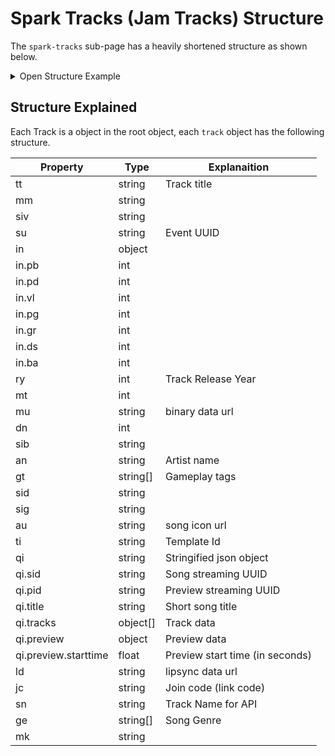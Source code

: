 # Spark Tracks (Jam Tracks) Structure

The `spark-tracks` sub-page has a heavily shortened structure as shown below.

<details>
  <summary>Open Structure Example</summary>

```json
{
  "_title": "spark-tracks",
  "_noIndex": false,
  "_activeDate": "2023-10-06T04:15:09.015Z",
  "lastModified": "2023-12-11T19:48:13.656Z",
  "_locale": "en-US",
  "_templateName": "blank",
  "butterbarnhoedown": {
    "_title": "butterbarnhoedown",
    "track": {
      "tt": "Butter Barn Hoedown",
      "mm": "Major",
      "ab": "Fortnite",
      "siv": "Vocals",
      "su": "6610181f-8c9f-46a4-82d1-b4a44bad9310",
      "in": {
        "pb": 2,
        "pd": 1,
        "vl": 4,
        "pg": 4,
        "_type": "SparkTrackIntensities",
        "gr": 4,
        "ds": 2,
        "ba": 1
      },
      "ry": 2021,
      "mt": 98,
      "_type": "SparkTrack",
      "mu": "https://cdn2.unrealengine.com/fkrvlnrmue22iamp-fa60196359dc.dat",
      "dn": 157,
      "sib": "Bass",
      "an": "Epic Games",
      "gt": ["Jam-LoopIsUnpitched-Beat"],
      "sid": "Drum",
      "sig": "Guitar",
      "au": "https://cdn2.unrealengine.com/8trfqm9nofp8xeoj-512x512-93503ff352b2.png",
      "ti": "SparksSong:sid_placeholder_02",
      "qi": "{\"sid\":\"bf582ade-70ac-4c56-be34-cb26f768c2c9\",\"pid\":\"049f79c3-8af5-4355-ba81-7d273850ad89\",\"title\":\"butterbarnhoedown\",\"tracks\":[{\"part\":\"ds\",\"channels\":[\"FL\",\"FR\"],\"vols\":[4,4]},{\"part\":\"bs\",\"channels\":[\"FL\",\"FR\"],\"vols\":[4,4]},{\"part\":\"gs\",\"channels\":[\"FL\",\"FR\"],\"vols\":[4,4]},{\"part\":\"vs\",\"channels\":[\"FL\",\"FR\"],\"vols\":[4,4]},{\"part\":\"fs\",\"channels\":[\"FL\",\"FR\"],\"vols\":[4,4]}],\"preview\":{\"starttime\":44.0816}}",
      "ld": "https://cdn2.unrealengine.com/butterbarnhoedown-dea9cb878493.lad",
      "jc": "2966-7543-4422",
      "sn": "butterbarnhoedown",
      "ge": ["Country"],
      "mk": "D"
    },
    "_noIndex": false,
    "_activeDate": "2023-10-09T18:12:20.689Z",
    "lastModified": "2023-12-05T22:07:18.035Z",
    "_locale": "en-US",
    "_templateName": "track"
  },
  "_suggestedPrefetch": []
}
```

</details>

## Structure Explained

Each Track is a object in the root object, each `track` object has the following structure.

| Property             | Type     | Explanaition                    |
| -------------------- | -------- | ------------------------------- |
| tt                   | string   | Track title                     |
| mm                   | string   |                                 |
| siv                  | string   |                                 |
| su                   | string   | Event UUID                      |
| in                   | object   |                                 |
| in.pb                | int      |                                 |
| in.pd                | int      |                                 |
| in.vl                | int      |                                 |
| in.pg                | int      |                                 |
| in.gr                | int      |                                 |
| in.ds                | int      |                                 |
| in.ba                | int      |                                 |
| ry                   | int      | Track Release Year              |
| mt                   | int      |                                 |
| mu                   | string   | binary data url                 |
| dn                   | int      |                                 |
| sib                  | string   |                                 |
| an                   | string   | Artist name                     |
| gt                   | string[] | Gameplay tags                   |
| sid                  | string   |                                 |
| sig                  | string   |                                 |
| au                   | string   | song icon url                   |
| ti                   | string   | Template Id                     |
| qi                   | string   | Stringified json object         |
| qi.sid               | string   | Song streaming UUID             |
| qi.pid               | string   | Preview streaming UUID          |
| qi.title             | string   | Short song title                |
| qi.tracks            | object[] | Track data                      |
| qi.preview           | object   | Preview data                    |
| qi.preview.starttime | float    | Preview start time (in seconds) |
| ld                   | string   | lipsync data url                |
| jc                   | string   | Join code (link code)           |
| sn                   | string   | Track Name for API              |
| ge                   | string[] | Song Genre                      |
| mk                   | string   |                                 |
